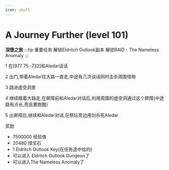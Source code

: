 ```yaml
---
icon: skull
---
```



# A Journey Further (level 101)
**深堕之旅**
:::tip 重要任务
解锁Eldritch Outlook副本
解锁RAID - The Nameless Anomaly
:::

1 在[977 75 -732]和Aledar谈话

2 出门,带着Aledar往大路一直走,中途有几次谈话同时击杀周围怪物

3 跳进虚空洞里

4 继续跟着大路走,在屏障前和Aledar对话后,利用周围的虚空洞通过这个屏障(中途路有点长,而且要跑酷)

5 出屏障后,继续和Aledar对话,在祭坛旁边用剑杀死Aledar

奖励
+ 7500000 经验值
+ 20480 绿宝石
+ 1 Eldritch Outlook Key(在任务途中给的)
+ 可以进入 Eldritch Outlook Dungeon了
+ 可以进入The Nameless Anomaly了